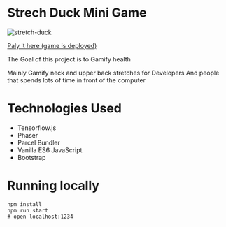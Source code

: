 # Strech Duck Mini Game 

![stretch-duck](https://user-images.githubusercontent.com/86926500/142949250-425e4c3f-9ee6-4c65-9dea-8d45b4cd31f2.gif)

[Paly it here (game is deployed)](https://coderdidit.com/stretch-duck)

The Goal of this project is to Gamify health

Mainly Gamify neck and upper back stretches for Developers 
And people that spends lots of time in front of the computer

# Technologies Used
- Tensorflow.js
- Phaser
- Parcel Bundler
- Vanilla ES6 JavaScript
- Bootstrap

# Running locally

```shel
npm install
npm run start
# open localhost:1234
```
